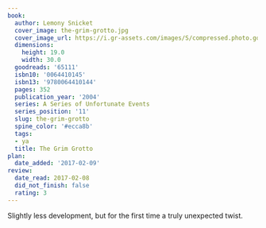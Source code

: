 ```yaml
---
book:
  author: Lemony Snicket
  cover_image: the-grim-grotto.jpg
  cover_image_url: https://i.gr-assets.com/images/S/compressed.photo.goodreads.com/books/1519247467l/65111._SX98_.jpg
  dimensions:
    height: 19.0
    width: 30.0
  goodreads: '65111'
  isbn10: '0064410145'
  isbn13: '9780064410144'
  pages: 352
  publication_year: '2004'
  series: A Series of Unfortunate Events
  series_position: '11'
  slug: the-grim-grotto
  spine_color: '#ecca8b'
  tags:
  - ya
  title: The Grim Grotto
plan:
  date_added: '2017-02-09'
review:
  date_read: 2017-02-08
  did_not_finish: false
  rating: 3
---
```


Slightly less development, but for the first time a truly unexpected twist.
